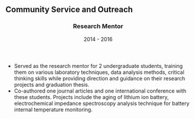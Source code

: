 <section class="thirteen columns" markdown="1">

# Community Service and Outreach

<article markdown="1">
<header>
<h1>Research Mentor</h1>
<span><time>2014 - 2016</time></span>
</header>

* Served as the research mentor for 2 undergraduate students, training them on various laboratory techniques, data analysis methods, critical thinking skills while providing direction and guidance on their research projects and graduation thesis.
* Co-authored one journal articles and one international conference with these students. Projects include the aging of lithium ion battery, electrochemical impedance spectroscopy analysis technique for battery internal temperature monitoring.


</section>